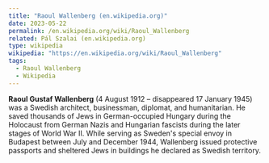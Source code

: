 ```yaml
---
title: "Raoul Wallenberg (en.wikipedia.org)"
date: 2023-05-22
permalink: /en.wikipedia.org/wiki/Raoul_Wallenberg
related: Pál Szalai (en.wikipedia.org)
type: wikipedia
wikipedia: "https://en.wikipedia.org/wiki/Raoul_Wallenberg"
tags:
  - Raoul Wallenberg
  - Wikipedia
---
```

**Raoul Gustaf Wallenberg** (4 August 1912 – disappeared 17 January 1945) was a Swedish architect, businessman, diplomat, and humanitarian. He saved thousands of Jews in German-occupied Hungary during the Holocaust from German Nazis and Hungarian fascists during the later stages of World War II. While serving as Sweden's special envoy in Budapest between July and December 1944, Wallenberg issued protective passports and sheltered Jews in buildings he declared as Swedish territory.
